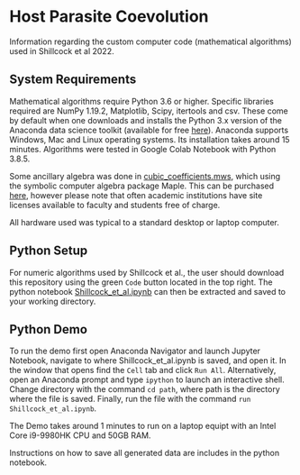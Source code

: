# Host Parasite Coevolution
Information regarding the custom computer code (mathematical algorithms) used in Shillcock et al 2022.


## System Requirements

Mathematical algorithms require Python 3.6 or higher. Specific libraries required are NumPy 1.19.2, Matplotlib, Scipy, itertools and csv. These come by default when one downloads and installs the Python 3.x version of the Anaconda data science toolkit (available for free [here](https://anaconda.org/ "Anaconda's Homepage")). Anaconda supports Windows, Mac and Linux operating systems. Its installation takes around 15 minutes. Algorithms were tested in Google Colab Notebook with Python 3.8.5.

Some ancillary algebra was done in [cubic_coefficients.mws](https://github.com/G-Shillcock/Host-Parasite-Coevolution/blob/94076fb928d4864fbb5c4c3910b6cd8fd1a4fa52/cubic_coefficients.mws), which using the symbolic computer algebra package Maple. This can be purchased [here](https://www.maplesoft.com/pricing/), however please note that often academic institutions have site licenses available to faculty and students free of charge.

All hardware used was typical to a standard desktop or laptop computer.


## Python Setup

For numeric algorithms used by Shillcock et al., the user should download this repository using the green ```Code``` button located in the top right. The python notebook [Shillcock_et_al.ipynb](https://github.com/G-Shillcock/Host-Parasite-Coevolution/blob/94076fb928d4864fbb5c4c3910b6cd8fd1a4fa52/Shillcock_et_al.ipynb) can then be extracted and saved to your working directory.


## Python Demo

To run the demo first open Anaconda Navigator and launch Jupyter Notebook, navigate to where Shillcock_et_al.ipynb is saved, and open it. In the window that opens find the ```Cell``` tab and click ```Run All```. Alternatively, open an Anaconda prompt and type ```ipython``` to launch an interactive shell. Change directory with the command ```cd path```, where path is the directory where the file is saved. Finally, run the file with the command ```run Shillcock_et_al.ipynb```.

The Demo takes around 1 minutes to run on a laptop equipt with an Intel Core i9-9980HK CPU and 50GB RAM.

Instructions on how to save all generated data are includes in the python notebook.
